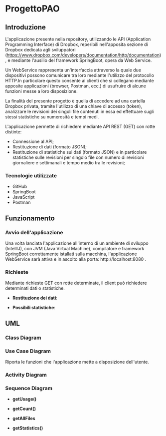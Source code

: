 # ProgettoPAO
## Introduzione

L'applicazione presente nella repository, utilizzando le API (Application Programming Interface) di Dropbox, reperibili nell'apposita sezione di Dropbox dedicata agli sviluppatori (https://www.dropbox.com/developers/documentation/http/documentation), e mediante l'ausilio del framework SpringBoot, opera da Web Service.

Un WebService rappresenta un'interfaccia attraverso la quale due dispositivi possono comunicare tra loro mediante l'utilizzo del protocollo HTTP.In particolare questo consente ai clienti che si collegano mediante apposite applicazioni (browser, Postman, ecc.) di usufruire di alcune funzioni messe a loro disposizione.

La finalità del presente progetto è quella di accedere ad una cartella Dropbox privata, tramite l'utilizzo di una chiave di accesso (token), analizzare le revisioni dei singoli file contenuti in essa ed effettuare sugli stessi statistiche su numerosità e tempi medi.

L'applicazione permette di richiedere mediante API REST (GET) con rotte distinte:
* Connessione al API;
* Restituzione di dati (formato JSON);
* Restituzione di statistiche sui dati (formato JSON) e in particolare statistiche sulle revisioni per singolo file con numero di revisioni giornaliere e settimanali e tempo medio tra le revisioni;

### Tecnologie utilizzate
* GitHub
* SpringBoot
* JavaScript
* Postman

## Funzionamento
### Avvio dell'applicazione
Una volta lanciata l'applicazione all'interno di un ambiente di sviluppo (IntellIJ), con JVM (Java Virtual Machine), compilatore e framework SpringBoot correttamente istallati sulla macchina, l'applicazione WebService sarà attiva e in ascolto alla porta: http://localhost:8080 .
### Richieste
Mediante richieste GET con rotte determinate, il client può richiedere determinati dati o statistiche.

* **Restituzione dei dati**:

* **Possibili statistiche**:

## UML
### Class Diagram

### Use Case Diagram
Riporta le funzioni che l'applicazione mette a disposizione dell'utente.
### Activity Diagram

### Sequence Diagram
* **getUsage()**

* **getCount()**

* **getAllFiles**

* **getStatistics()**






